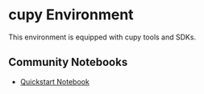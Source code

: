 
# cupy Environment

This environment is equipped with cupy tools and SDKs.

## Community Notebooks

- [Quickstart Notebook](./quickstart.ipynb)
